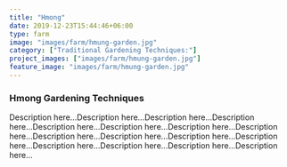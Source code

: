 ```yaml
---
title: "Hmong"
date: 2019-12-23T15:44:46+06:00
type: farm
image: "images/farm/hmung-garden.jpg"
category: ["Traditional Gardening Techniques:"]
project_images: ["images/farm/hmung-garden.jpg"]
feature_image: "images/farm/hmung-garden.jpg"
---
```

### Hmong Gardening Techniques
Description here...Description here...Description here...Description here...Description here...Description here...Description here...Description here...Description here...Description here...Description here...Description here...Description here...Description here...Description here...Description here...